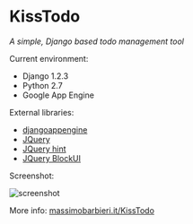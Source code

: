 KissTodo
===============
_A simple, Django based todo management tool_

Current environment: 

* Django 1.2.3
* Python 2.7
* Google App Engine

External libraries:

* [djangoappengine](http://www.allbuttonspressed.com/projects/djangoappengine)
* [JQuery](http://jquery.com/)
* [JQuery hint](http://code.google.com/p/jquery-values/source/browse/other/hint/?r=98)
* [JQuery BlockUI](http://jquery.malsup.com/block/)

Screenshot:

![screenshot](http://www.massimobarbieri.it/KissTodo/screenshot_001.png)

More info: [massimobarbieri.it/KissTodo](http://www.massimobarbieri.it/KissTodo)  
